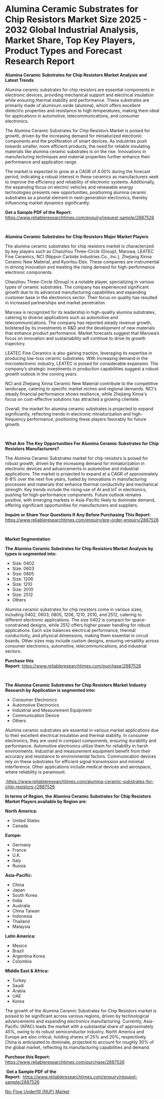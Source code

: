 <p><h1>Alumina Ceramic Substrates for Chip Resistors Market Size 2025 - 2032 Global Industrial Analysis, Market Share, Top Key Players, Product Types and Forecast Research Report</h1></p><p><strong>Alumina Ceramic Substrates for Chip Resistors Market Analysis and Latest Trends</strong></p>
<p><p>Alumina ceramic substrates for chip resistors are essential components in electronic devices, providing mechanical support and electrical insulation while ensuring thermal stability and performance. These substrates are primarily made of aluminum oxide (alumina), which offers excellent dielectric properties and resistance to high temperatures, making them ideal for applications in automotive, telecommunications, and consumer electronics.</p><p>The Alumina Ceramic Substrates for Chip Resistors Market is poised for growth, driven by the increasing demand for miniaturized electronic components and the proliferation of smart devices. As industries push towards smaller, more efficient products, the need for reliable insulating materials like alumina ceramic substrates is on the rise. Innovations in manufacturing techniques and material properties further enhance their performance and application range. </p><p>The market is expected to grow at a CAGR of 4.00% during the forecast period, indicating a robust interest in these ceramics as manufacturers seek to improve the efficiency and reliability of electronic systems. Additionally, the expanding focus on electric vehicles and renewable energy technologies presents new opportunities, positioning alumina ceramic substrates as a pivotal element in next-generation electronics, thereby influencing market dynamics significantly.</p></p>
<p><strong>Get a Sample PDF of the Report:&nbsp;</strong> <a href="https://www.reliableresearchtimes.com/enquiry/request-sample/2887526?utm_campaign=2117&utm_medium=2&utm_source=Github&utm_content=ia&utm_term=14032025&utm_id=alumina-ceramic-substrates-for-chip-resistors">https://www.reliableresearchtimes.com/enquiry/request-sample/2887526</a></p>
<p>&nbsp;</p>
<p><strong>Alumina Ceramic Substrates for Chip Resistors Major Market Players</strong></p>
<p><p>The alumina ceramic substrates for chip resistors market is characterized by key players such as Chaozhou Three-Circle (Group), Maruwa, LEATEC Fine Ceramics, NCI (Nippon Carbide Industries Co., Inc.), Zhejiang Xinna Ceramic New Material, and Kyoritsu Elex. These companies are instrumental in driving innovation and meeting the rising demand for high-performance electronic components.</p><p>Chaozhou Three-Circle (Group) is a notable player, specializing in various types of ceramic substrates. The company has experienced significant growth due to its advanced manufacturing capabilities and expanding customer base in the electronics sector. Their focus on quality has resulted in increased partnerships and market penetration.</p><p>Maruwa is recognized for its leadership in high-quality alumina substrates, catering to diverse applications such as automotive and telecommunications. The company has reported steady revenue growth, bolstered by its investments in R&D and the development of new materials that enhance product performance. Market forecasts suggest that Maruwa’s focus on innovation and sustainability will continue to drive its growth trajectory.</p><p>LEATEC Fine Ceramics is also gaining traction, leveraging its expertise in producing low-loss ceramic substrates. With increasing demand in the microelectronic industry, LEATEC is poised for considerable expansion. The company’s strategic investments in production capabilities suggest a robust growth outlook in the coming years.</p><p>NCI and Zhejiang Xinna Ceramic New Material contribute to the competitive landscape, catering to specific market niches and regional demands. NCI's steady financial performance shows resilience, while Zhejiang Xinna's focus on cost-effective solutions has attracted a growing clientele.</p><p>Overall, the market for alumina ceramic substrates is projected to expand significantly, reflecting trends in electronic miniaturization and high-frequency performance, positioning these players favorably for future growth.</p></p>
<p>&nbsp;</p>
<p><strong>What Are The Key Opportunities For Alumina Ceramic Substrates for Chip Resistors Manufacturers?</strong></p>
<p><p>The Alumina Ceramic Substrates market for chip resistors is poised for robust growth, driven by the increasing demand for miniaturization in electronic devices and advancements in automotive and industrial applications. The market is projected to expand at a CAGR of approximately 6-8% over the next five years, fueled by innovations in manufacturing processes and materials that enhance thermal conductivity and mechanical strength. Key trends include the rising use of AI and IoT in electronics, pushing for high-performance components. Future outlook remains positive, with emerging markets in Asia-Pacific likely to dominate demand, offering significant opportunities for manufacturers and suppliers.</p></p>
<p><strong>Inquire or Share Your Questions If Any Before Purchasing This Report:</strong> <a href="https://www.reliableresearchtimes.com/enquiry/pre-order-enquiry/2887526?utm_campaign=2117&utm_medium=2&utm_source=Github&utm_content=ia&utm_term=14032025&utm_id=alumina-ceramic-substrates-for-chip-resistors">https://www.reliableresearchtimes.com/enquiry/pre-order-enquiry/2887526</a></p>
<p>&nbsp;</p>
<p><strong>Market Segmentation</strong></p>
<p><strong>The Alumina Ceramic Substrates for Chip Resistors Market Analysis by types is segmented into:</strong></p>
<p><ul><li>Size: 0402</li><li>Size: 0603</li><li>Size: 0805</li><li>Size: 1206</li><li>Size: 1210</li><li>Size: 2010</li><li>Size: 2512</li><li>Others</li></ul></p>
<p><p>Alumina ceramic substrates for chip resistors come in various sizes, including 0402, 0603, 0805, 1206, 1210, 2010, and 2512, catering to different electronic applications. The size 0402 is compact for space-constrained designs, while 2512 offers higher power handling for robust applications. Each size balances electrical performance, thermal conductivity, and physical dimensions, making them essential in circuit boards. Other sizes may include custom designs, ensuring versatility across consumer electronics, automotive, telecommunications, and industrial sectors.</p></p>
<p><strong>Purchase this Report:&nbsp;</strong><a href="https://www.reliableresearchtimes.com/purchase/2887526?utm_campaign=2117&utm_medium=2&utm_source=Github&utm_content=ia&utm_term=14032025&utm_id=alumina-ceramic-substrates-for-chip-resistors">https://www.reliableresearchtimes.com/purchase/2887526</a></p>
<p>&nbsp;</p>
<p><strong>The Alumina Ceramic Substrates for Chip Resistors Market Industry Research by Application is segmented into:</strong></p>
<p><ul><li>Consumer Electronics</li><li>Automotive Electronics</li><li>Industrial and Measurement Equipment</li><li>Communication Device</li><li>Others</li></ul></p>
<p><p>Alumina ceramic substrates are essential in various market applications due to their excellent electrical insulation and thermal stability. In consumer electronics, they are used in compact components, ensuring durability and performance. Automotive electronics utilize them for reliability in harsh environments. Industrial and measurement equipment benefit from their accuracy and resistance to environmental factors. Communication devices rely on these substrates for efficient signal transmission and minimal interference. Other applications include medical devices and aerospace, where reliability is paramount.</p></p>
<p><a href="https://www.reliableresearchtimes.com/alumina-ceramic-substrates-for-chip-resistors-r2887526?utm_campaign=2117&utm_medium=2&utm_source=Github&utm_content=ia&utm_term=14032025&utm_id=alumina-ceramic-substrates-for-chip-resistors">&nbsp;https://www.reliableresearchtimes.com/alumina-ceramic-substrates-for-chip-resistors-r2887526</a></p>
<p><strong>In terms of Region, the Alumina Ceramic Substrates for Chip Resistors Market Players available by Region are:</strong></p>
<p>
    <p> <strong> North America: </strong>
        <ul>
            <li>United States</li>
            <li>Canada</li>
        </ul>
        </p> 
    <p> <strong> Europe: </strong>
        <ul>
            <li>Germany</li>
            <li>France</li>
            <li>U.K.</li>
            <li>Italy</li>
            <li>Russia</li>
        </ul>
        </p> 
    <p> <strong> Asia-Pacific: </strong>
        <ul>
            <li>China</li>
            <li>Japan</li>
            <li>South Korea</li>
            <li>India</li>
            <li>Australia</li>
            <li>China Taiwan</li>
            <li>Indonesia</li>
            <li>Thailand</li>
            <li>Malaysia</li>
        </ul>
        </p> 
    <p> <strong> Latin America: </strong>
        <ul>
            <li>Mexico</li>
            <li>Brazil</li>
            <li>Argentina Korea</li>
            <li>Colombia</li>
        </ul>
        </p> 
    <p> <strong> Middle East & Africa: </strong>
        <ul>
            <li>Turkey</li>
            <li>Saudi</li>
            <li>Arabia</li>
            <li>UAE</li>
            <li>Korea</li>
        </ul>
    </p>
    </p>
<p><p>The growth of the Alumina Ceramic Substrates for Chip Resistors market is poised to be significant across various regions, driven by technological advancements and expanding electronics manufacturing. Currently, Asia-Pacific (APAC) leads the market with a substantial share of approximately 45%, owing to its robust semiconductor industry. North America and Europe are also critical, holding shares of 25% and 20%, respectively. China is anticipated to dominate, projected to account for roughly 30% of the global market, reflecting its manufacturing capabilities and demand.</p></p>
<p><strong>Purchase this Report: </strong><a href="https://www.reliableresearchtimes.com/purchase/2887526?utm_campaign=2117&utm_medium=2&utm_source=Github&utm_content=ia&utm_term=14032025&utm_id=alumina-ceramic-substrates-for-chip-resistors">https://www.reliableresearchtimes.com/purchase/2887526</a></p>
<p>&nbsp;<strong>Get a Sample PDF of the Report:&nbsp;&nbsp;</strong><a href="https://www.reliableresearchtimes.com/enquiry/request-sample/2887526?utm_campaign=2117&utm_medium=2&utm_source=Github&utm_content=ia&utm_term=14032025&utm_id=alumina-ceramic-substrates-for-chip-resistors">https://www.reliableresearchtimes.com/enquiry/request-sample/2887526</a></p>
<p><strong></strong></p>
<p><p><a href="https://github.com/nathandecarvalho/Market-Research-Report-List-6/blob/main/no-flow-underfill-nuf-market.md?utm_campaign=2117&utm_medium=2&utm_source=Github&utm_content=ia&utm_term=14032025&utm_id=alumina-ceramic-substrates-for-chip-resistors">No-Flow Underfill (NUF) Market</a></p></p>